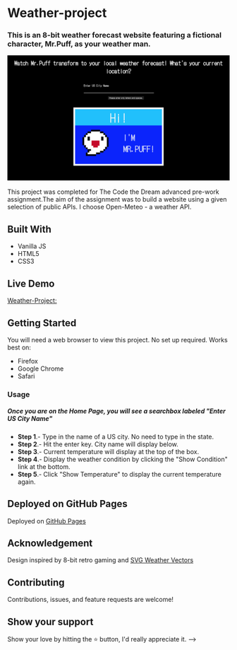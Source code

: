 # Weather-project

### This is an 8-bit weather forecast website featuring a fictional character, Mr.Puff, as your weather man.

<div align="center"><img width="1280" alt="websiteScreenShot" src="images/websiteScreenShot.png"></div>


This project was completed for The Code the Dream advanced pre-work assignment.The aim of the assignment was to build a website using a given selection of public APIs. I choose Open-Meteo - a weather API.

## Built With 

- Vanilla JS
- HTML5
- CSS3

## Live Demo

[Weather-Project:](https://.github.io/)


## Getting Started

You will need a web browser to view this project. No set up required. Works best on:

- Firefox
- Google Chrome
- Safari

### Usage

##### Once you are on the Home Page, you will see a searchbox labeled "Enter US City Name"
- **Step 1**.- Type in the name of a US city. No need to type in the state.
- **Step 2**.- Hit the enter key. City name will display below.
- **Step 3**.- Current temperature will display at the top of the box.
- **Step 4**.- Display the weather condition by clicking the "Show Condition" link at the bottom.
- **Step 5**.- Click "Show Temperature" to display the current temperature again.



## Deployed on GitHub Pages

Deployed on [GitHub Pages](https://pages.github.com/)  

## Acknowledgement

Design inspired by 8-bit retro gaming and [SVG Weather Vectors](https://www.svgrepo.com/collection/weather-35/)

## Contributing

Contributions, issues, and feature requests are welcome!

## Show your support

Show your love by hitting the ⭐️ button, I'd really appreciate it.
 -->
